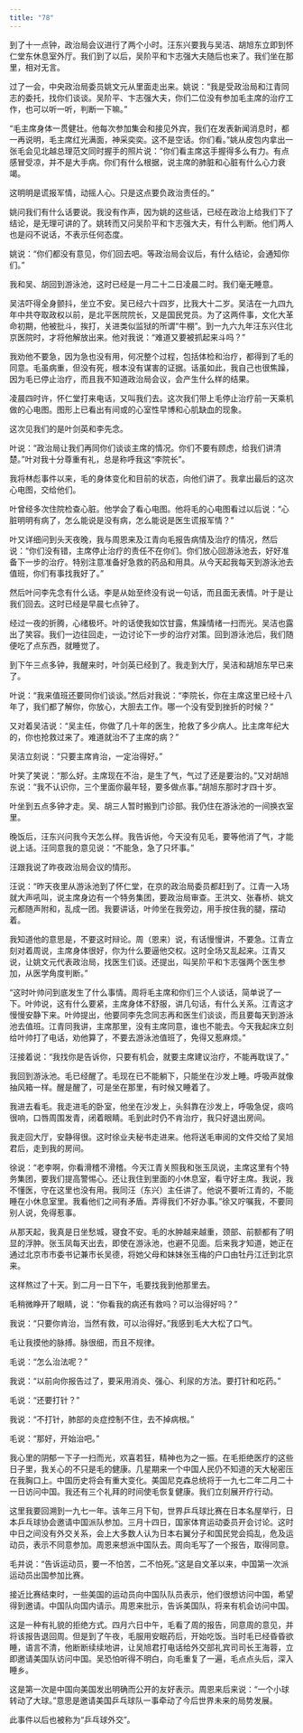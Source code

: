 ```yaml
---
title: "78"
---
```


到了十一点钟，政治局会议进行了两个小时。汪东兴要我与吴洁、胡旭东立即到怀仁堂东休息室外厅。我们到了以后，吴阶平和卞志强大夫随后也来了。我们坐在那里，相对无言。

过了一会，中央政治局委员姚文元从里面走出来。姚说：“我是受政治局和江青同志的委托，找你们谈谈。吴阶平、卞志强大夫，你们二位没有参加毛主席的治疗工作，也可以听一听，判断一下嘛。”

“毛主席身体一贯健壮。他每次参加集会和接见外宾，我们在发表新闻消息时，都一再说明，毛主席红光满面，神采奕奕。这不是空话。你们看。”姚从皮包内拿出一张毛会见北越总理范文同时握手的照片说：“你们看主席这手握得多么有力。有点感冒受凉，并不是大手病。你们有什么根据，说主席的肺脏和心脏有什么心力衰竭。

这明明是谎报军情，动摇人心。只是这点要负政治责任的。”

姚问我们有什么话要说。我没有作声，因为姚的这些话，已经在政治上给我们下了结论，是无理可讲的了。姚转而又问吴阶平和卞志强大夫，有什么判断。他们两人也是闷不说话，不表示任何态度。

姚说：“你们都没有意见，你们回去吧。等政治局会议后，有什么结论，会通知你们。”

我和吴、胡回到游泳池，这时已经是一月二十二日凌晨二时。我们毫无睡意。

吴洁吓得全身颤抖，坐立不安。吴已经六十四岁，比我大十二岁。吴洁在一九四九年中共夺取政权以前，是北平医院院长，又是国民党员。为了这两件事，文化大革命初期，他被批斗，挨打，关进类似监狱的所谓“牛棚”。到一九六九年汪东兴住北京医院时，才将他解放出来。他对我说：“难道又要被抓起来斗吗？”

我劝他不要急，因为急也没有用，何况整个过程，包括体检和治疗，都得到了毛的同意。毛虽病重，但没有死，根本没有谋害的证据。话虽如此，我自己也很焦躁，因为毛已停止治疗，而且我不知道政治局会议，会产生什么样的结果。

凌晨四时许，怀仁堂打来电话，又叫我们去。这次我们带上毛停止治疗前一天乘机做的心电图。图形上已看出有间或的心室性早博和心肌缺血的现象。

这次见我们的是叶剑英和李先念。

叶说：“政治局让我们再同你们谈谈主席的情况。你们不要有顾虑，给我们讲清楚。”叶对我十分尊重有礼，总是称呼我这“李院长”。

我将林彪事件以来，毛的身体变化和目前的状态，向他们讲了。我拿出最后的这次心电图，交给他们。

叶曾经多次住院检查心脏。他学会了看心电图。他将毛的心电图看过以后说：“心脏明明有病了，怎么能说是没有病，怎么能说是医生谎报军情？”

叶又详细问到头天夜晚，我与周恩来及江青向毛报告病情及治疗的情况，然后说：“你们没有错，主席停止治疗的责任不在你们。你们放心回游泳池去，好好准备下一步的治疗。特别注意准备好急救的药品和用具。从今天起我每天到游泳池去值班，你们有事找我好了。”

然后叶问李先念有什么话。李是从始至终没有说一句话，而且面无表情。叶于是让我们回去。这时已经是早晨七点钟了。

经过一夜的折腾，心绪极坏。叶的话使我如饮甘露，焦躁情绪一扫而光。吴洁也露出了笑容。我们一边往回走，一边讨论下一步的治疗对策。回到游泳池后，我们随便吃了点东西，就睡觉了。

到下午三点多钟，我醒来时，叶剑英已经到了。我走到大厅，吴洁和胡旭东早已来了。

叶说：“我来值班还要同你们谈谈。”然后对我说：“李院长，你在主席这里已经十八年了，我们都了解你，你放心，大胆去工作。哪一个没有受到挫折的时候？”

又对着吴洁说：“吴主任，你做了几十年的医生，抢救了多少病人。比主席年纪大的，你也抢救过来了。难道就治不了主席的病？”

吴洁立刻说：“只要主席肯治，一定治得好。”

叶笑了笑说：“那么好。主席现在不治，是生了气，气过了还是要治的。”又对胡旭东说：“我不认识你，三个里面你最年轻，要多做点事。”胡旭东那时才四十岁。

叶坐到五点多钟才走。吴、胡三人暂时搬到门诊部。我仍住在游泳池的一间换衣室里。

晚饭后，汪东兴问我今天怎么样。我告诉他，今天没有见毛，要等他消了气，才能说上话。汪同意我的意见说：“不能急，急了只坏事。”

汪跟我说了昨夜政治局会议的情形。

汪说：“昨天夜里从游泳池到了怀仁堂，在京的政治局委员都赶到了。江青一入场就大声吼叫，说主席身边有一个特务集团，要政治局审查。王洪文、张春桥、姚文元都随声附和，乱成一团。我要讲话，叶帅坐在我旁边，用手按住我的腿，摆动着。

我知道他的意思是，不要这时辩论。周（恩来）说，有话慢慢讲，不要急。江青立刻对着周说，主席身体很好，你为什么要逼他交权。这时全场又乱起来。江青又说，让姚文元代表政治局，找医生们谈。还提出，叫吴阶平和卞志强两个医生参加，从医学角度判断。”

“这时叶帅问到底发生了什么事情。周将毛主席和你们三个人谈话，简单说了一下。叶帅说，这有什么要紧，主席身体不舒服，讲几句话，有什么关系。江青这才慢慢安静下来。叶帅提出，他要同李先念同志再和医生们谈谈，而且要每天到游泳池去值班。江青同我讲，主席那里，没有主席同意，谁也不能去。今天我起床立刻给叶帅打了电话，劝他算了，不要去游泳池值班了，免得又惹麻烦。”

汪接着说：“我找你是告诉你，只要有机会，就要主席建议治疗，不能再耽误了。”

我回到游泳池。毛已经醒了。毛现在已不能躺下，只能坐在沙发上睡。呼吸声就像抽风箱一样。醒是醒了，可是坐在那里，有时候又睡着了。

我进去看毛。我走进毛的卧室，他坐在沙发上，头斜靠在沙发上，呼吸急促，痰呜很响，口唇周围发青，闭着眼睛。毛到此时仍不肯治疗，我只好退出房间。

我走回大厅，安静得很。这时徐业夫秘书走进来。他将送毛审阅的文件交给了吴旭君后，走到我的房间。

徐说：“老李啊，你看滑稽不滑稽。今天江青关照我和张玉凤说，主席这里有个特务集团，要我们提高警惕心。还让我住到里面的小休息室，看守好主席。我说，我不懂医，守在这里也没有用。我同汪（东兴）主任讲了。他说不要听江青的，不能睡在小休息室里。我看他们之间有矛盾。弄得我们不好办事。”徐又咛嘱我，不要同别人说，免得惹事。

从那天起，我真是日坐愁城，寝食不安。毛的水肿越来越重，颈部、前额都有了明显的浮肿。张玉凤每天出去，即使在游泳池，也避不见面。后来我才知道，她正在通过北京市市委书记兼市长吴德，将她父母和妹妹张玉梅的户口由牡丹江迁到北京来。

这样熬过了十天。到二月一日下午，毛要找我到他那里去。

毛稍微睁开了眼睛，说：“你看我的病还有救吗？可以治得好吗？”

我说：“只要你肯治，当然有救，可以治得好。”我感到毛大大松了口气。

毛让我摸他的脉搏。脉很细，而且不规律。

毛说：“怎么治法呢？”

我说：“以前向你报告过了，要采用消炎、强心、利尿的方法。要打针和吃药。”

毛说：“还要打针？”

我说：“不打针，肺部的炎症控制不住，去不掉病根。”

毛说：“那好，开始治吧。”

我心里的阴郁一下子一扫而光，欢喜若狂，精神也为之一振。在毛拒绝医疗的这些日子里，我关心的不只是毛的健康。几星期来一个中国人民仍不知道的天大秘密压在我胸口上。中国历史将会有重大变化。美国尼克森总统将于一九七二年二月二十一日访问中国。我还有三个礼拜的时间使毛恢复健康。我们立刻展开疗行动。

这里我要回溯到一九七一年。该年三月下旬，世界乒乓球比赛在日本名屋举行，日本乒乓球协会邀请中国派队参加。三月十四日，国家体育运动委员开会讨论。这时中日之间没有外交关系，会上大多数人认为日本右翼分子和国民党会捣乱，危及运动员，表示不同意参加。周恩来想派中国队去。周向毛写了一个报告，取得同意。

毛并说：“告诉运动员，要一不怕苦，二不怕死。”这是自文革以来，中国第一次派运动员出国参加比赛。

接近比赛结束时，一些美国的运动员向中国队队员表示，他们很想访问中国，希望得到邀请。中国队向国内请示。周恩来批示，告诉美国队，将来有机会访问中国。

这是一种有礼貌的拒绝方式。四月六日中午，毛看了周的报告，同意周的意见，并将该报告退回周。但是到了午夜，毛服用安眠药后，开始吃饭。当时毛已经昏昏欲睡，语言不清，他断断续续地讲，让吴旭君打电话给外交部礼宾司司长王海蓉，立即邀请美国队访问中国。吴恐怕听得不明白，向毛重复了一遍，毛点点头后，深入睡乡。

这是第一次是中国向美国发出明确而公开的友好表示。周恩来后来说：“一个小球转动了大球。”意思是邀请美国乒乓球队一事牵动了今后世界未来的局势发展。

此事件以后也被称为“乒乓球外交”。
